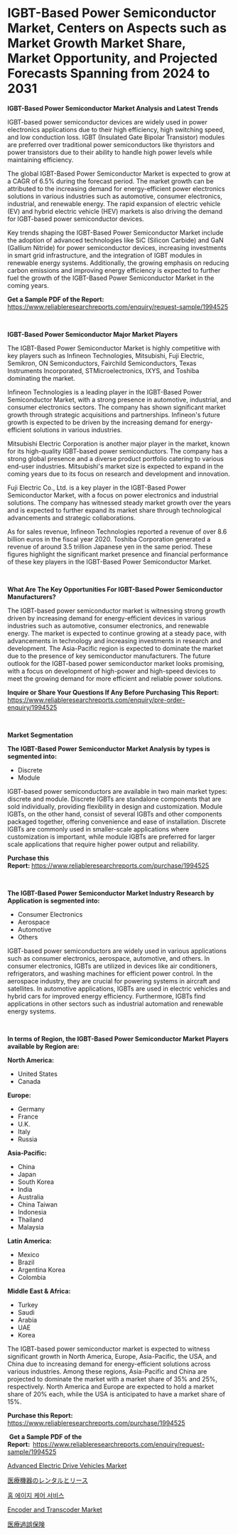 <p><h1>IGBT-Based Power Semiconductor Market, Centers on Aspects such as Market Growth Market Share, Market Opportunity, and Projected Forecasts Spanning from 2024 to 2031</h1></p><p><strong>IGBT-Based Power Semiconductor Market Analysis and Latest Trends</strong></p>
<p><p>IGBT-based power semiconductor devices are widely used in power electronics applications due to their high efficiency, high switching speed, and low conduction loss. IGBT (Insulated Gate Bipolar Transistor) modules are preferred over traditional power semiconductors like thyristors and power transistors due to their ability to handle high power levels while maintaining efficiency.</p><p>The global IGBT-Based Power Semiconductor Market is expected to grow at a CAGR of 6.5% during the forecast period. The market growth can be attributed to the increasing demand for energy-efficient power electronics solutions in various industries such as automotive, consumer electronics, industrial, and renewable energy. The rapid expansion of electric vehicle (EV) and hybrid electric vehicle (HEV) markets is also driving the demand for IGBT-based power semiconductor devices.</p><p>Key trends shaping the IGBT-Based Power Semiconductor Market include the adoption of advanced technologies like SiC (Silicon Carbide) and GaN (Gallium Nitride) for power semiconductor devices, increasing investments in smart grid infrastructure, and the integration of IGBT modules in renewable energy systems. Additionally, the growing emphasis on reducing carbon emissions and improving energy efficiency is expected to further fuel the growth of the IGBT-Based Power Semiconductor Market in the coming years.</p></p>
<p><strong>Get a Sample PDF of the Report:&nbsp;</strong> <a href="https://www.reliableresearchreports.com/enquiry/request-sample/1994525">https://www.reliableresearchreports.com/enquiry/request-sample/1994525</a></p>
<p>&nbsp;</p>
<p><strong>IGBT-Based Power Semiconductor Major Market Players</strong></p>
<p><p>The IGBT-Based Power Semiconductor Market is highly competitive with key players such as Infineon Technologies, Mitsubishi, Fuji Electric, Semikron, ON Semiconductors, Fairchild Semiconductors, Texas Instruments Incorporated, STMicroelectronics, IXYS, and Toshiba dominating the market.</p><p>Infineon Technologies is a leading player in the IGBT-Based Power Semiconductor Market, with a strong presence in automotive, industrial, and consumer electronics sectors. The company has shown significant market growth through strategic acquisitions and partnerships. Infineon's future growth is expected to be driven by the increasing demand for energy-efficient solutions in various industries.</p><p>Mitsubishi Electric Corporation is another major player in the market, known for its high-quality IGBT-based power semiconductors. The company has a strong global presence and a diverse product portfolio catering to various end-user industries. Mitsubishi's market size is expected to expand in the coming years due to its focus on research and development and innovation.</p><p>Fuji Electric Co., Ltd. is a key player in the IGBT-Based Power Semiconductor Market, with a focus on power electronics and industrial solutions. The company has witnessed steady market growth over the years and is expected to further expand its market share through technological advancements and strategic collaborations.</p><p>As for sales revenue, Infineon Technologies reported a revenue of over 8.6 billion euros in the fiscal year 2020. Toshiba Corporation generated a revenue of around 3.5 trillion Japanese yen in the same period. These figures highlight the significant market presence and financial performance of these key players in the IGBT-Based Power Semiconductor Market.</p></p>
<p>&nbsp;</p>
<p><strong>What Are The Key Opportunities For IGBT-Based Power Semiconductor Manufacturers?</strong></p>
<p><p>The IGBT-based power semiconductor market is witnessing strong growth driven by increasing demand for energy-efficient devices in various industries such as automotive, consumer electronics, and renewable energy. The market is expected to continue growing at a steady pace, with advancements in technology and increasing investments in research and development. The Asia-Pacific region is expected to dominate the market due to the presence of key semiconductor manufacturers. The future outlook for the IGBT-based power semiconductor market looks promising, with a focus on development of high-power and high-speed devices to meet the growing demand for more efficient and reliable power solutions.</p></p>
<p><strong>Inquire or Share Your Questions If Any Before Purchasing This Report:</strong> <a href="https://www.reliableresearchreports.com/enquiry/pre-order-enquiry/1994525">https://www.reliableresearchreports.com/enquiry/pre-order-enquiry/1994525</a></p>
<p>&nbsp;</p>
<p><strong>Market Segmentation</strong></p>
<p><strong>The IGBT-Based Power Semiconductor Market Analysis by types is segmented into:</strong></p>
<p><ul><li>Discrete</li><li>Module</li></ul></p>
<p><p>IGBT-based power semiconductors are available in two main market types: discrete and module. Discrete IGBTs are standalone components that are sold individually, providing flexibility in design and customization. Module IGBTs, on the other hand, consist of several IGBTs and other components packaged together, offering convenience and ease of installation. Discrete IGBTs are commonly used in smaller-scale applications where customization is important, while module IGBTs are preferred for larger scale applications that require higher power output and reliability.</p></p>
<p><strong>Purchase this Report:&nbsp;</strong><a href="https://www.reliableresearchreports.com/purchase/1994525">https://www.reliableresearchreports.com/purchase/1994525</a></p>
<p>&nbsp;</p>
<p><strong>The IGBT-Based Power Semiconductor Market Industry Research by Application is segmented into:</strong></p>
<p><ul><li>Consumer Electronics</li><li>Aerospace</li><li>Automotive</li><li>Others</li></ul></p>
<p><p>IGBT-based power semiconductors are widely used in various applications such as consumer electronics, aerospace, automotive, and others. In consumer electronics, IGBTs are utilized in devices like air conditioners, refrigerators, and washing machines for efficient power control. In the aerospace industry, they are crucial for powering systems in aircraft and satellites. In automotive applications, IGBTs are used in electric vehicles and hybrid cars for improved energy efficiency. Furthermore, IGBTs find applications in other sectors such as industrial automation and renewable energy systems.</p></p>
<p>&nbsp;</p>
<p><strong>In terms of Region, the IGBT-Based Power Semiconductor Market Players available by Region are:</strong></p>
<p>
    <p> <strong> North America: </strong>
        <ul>
            <li>United States</li>
            <li>Canada</li>
        </ul>
        </p> 
    <p> <strong> Europe: </strong>
        <ul>
            <li>Germany</li>
            <li>France</li>
            <li>U.K.</li>
            <li>Italy</li>
            <li>Russia</li>
        </ul>
        </p> 
    <p> <strong> Asia-Pacific: </strong>
        <ul>
            <li>China</li>
            <li>Japan</li>
            <li>South Korea</li>
            <li>India</li>
            <li>Australia</li>
            <li>China Taiwan</li>
            <li>Indonesia</li>
            <li>Thailand</li>
            <li>Malaysia</li>
        </ul>
        </p> 
    <p> <strong> Latin America: </strong>
        <ul>
            <li>Mexico</li>
            <li>Brazil</li>
            <li>Argentina Korea</li>
            <li>Colombia</li>
        </ul>
        </p> 
    <p> <strong> Middle East & Africa: </strong>
        <ul>
            <li>Turkey</li>
            <li>Saudi</li>
            <li>Arabia</li>
            <li>UAE</li>
            <li>Korea</li>
        </ul>
    </p>
    </p>
<p><p>The IGBT-based power semiconductor market is expected to witness significant growth in North America, Europe, Asia-Pacific, the USA, and China due to increasing demand for energy-efficient solutions across various industries. Among these regions, Asia-Pacific and China are projected to dominate the market with a market share of 35% and 25%, respectively. North America and Europe are expected to hold a market share of 20% each, while the USA is anticipated to have a market share of 15%.</p></p>
<p><strong>Purchase this Report: </strong><a href="https://www.reliableresearchreports.com/purchase/1994525">https://www.reliableresearchreports.com/purchase/1994525</a></p>
<p>&nbsp;<strong>Get a Sample PDF of the Report:&nbsp;&nbsp;</strong><a href="https://www.reliableresearchreports.com/enquiry/request-sample/1994525">https://www.reliableresearchreports.com/enquiry/request-sample/1994525</a></p>
<p><strong></strong></p>
<p><p><a href="https://issuu.com/reportprime-2/docs/advanced-electric-drive-vehicles-market-size-2030.">Advanced Electric Drive Vehicles Market</a></p><p><a href="https://github.com/mcbeesbxa270/Market-Research-Report-List-1/blob/main/546706514253.md">医療機器のレンタルとリース</a></p><p><a href="https://github.com/xvz497517413/Market-Research-Report-List-1/blob/main/324352913363.md">홈 에이지 케어 서비스</a></p><p><a href="https://github.com/Glendatilghmankmgz0rbhwpy/Market-Research-Report-List-1/blob/main/encoder-and-transcoder-market.md">Encoder and Transcoder Market</a></p><p><a href="https://github.com/EmoryYundt1935/Market-Research-Report-List-1/blob/main/858130314254.md">医療過誤保険</a></p></p>